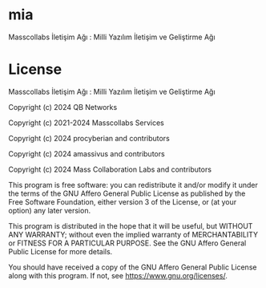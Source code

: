 # mia

Masscollabs İletişim Ağı : Milli Yazılım İletişim ve Geliştirme Ağı

# License

Masscollabs İletişim Ağı : Milli Yazılım İletişim ve Geliştirme Ağı

Copyright (c) 2024 QB Networks

Copyright (c) 2021-2024 Masscollabs Services 

Copyright (c) 2024 procyberian and contributors

Copyright (c) 2024 amassivus and contributors

Copyright (c) 2024 Mass Collaboration Labs and contributors

This program is free software: you can redistribute it and/or modify
it under the terms of the GNU Affero General Public License as published
by the Free Software Foundation, either version 3 of the License, or
(at your option) any later version.

This program is distributed in the hope that it will be useful,
but WITHOUT ANY WARRANTY; without even the implied warranty of
MERCHANTABILITY or FITNESS FOR A PARTICULAR PURPOSE.  See the
GNU Affero General Public License for more details.

You should have received a copy of the GNU Affero General Public License
along with this program.  If not, see <https://www.gnu.org/licenses/>.
